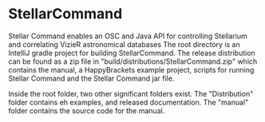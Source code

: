 # StellarCommand
Stellar Command enables an OSC and Java API for controlling Stellarium and correlating VizieR astronomical databases 
The root directory is an IntelliJ gradle project for building StellarCommand.
The release distribution can be found as a zip file in "build/distributions/StellarCommand.zip" which contains the manual, a HappyBrackets example project, scripts for running Stellar Command and the Stellar Command jar file.

Inside the root folder, two other significant folders exist.
The "Distribution" folder contains eh examples, and released documentation.
The "manual" folder contains the source code for the manual.

